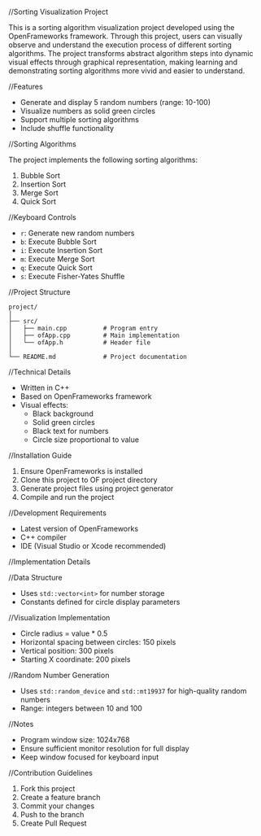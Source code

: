 //Sorting Visualization Project

This is a sorting algorithm visualization project developed using the OpenFrameworks framework. Through this project, users can visually observe and understand the execution process of different sorting algorithms. The project transforms abstract algorithm steps into dynamic visual effects through graphical representation, making learning and demonstrating sorting algorithms more vivid and easier to understand.

//Features

- Generate and display 5 random numbers (range: 10-100)
- Visualize numbers as solid green circles
- Support multiple sorting algorithms
- Include shuffle functionality

//Sorting Algorithms

The project implements the following sorting algorithms:
1. Bubble Sort
2. Insertion Sort
3. Merge Sort
4. Quick Sort

//Keyboard Controls

- `r`: Generate new random numbers
- `b`: Execute Bubble Sort
- `i`: Execute Insertion Sort
- `m`: Execute Merge Sort
- `q`: Execute Quick Sort
- `s`: Execute Fisher-Yates Shuffle

//Project Structure

```
project/
│
├── src/
│   ├── main.cpp          # Program entry
│   ├── ofApp.cpp         # Main implementation
│   └── ofApp.h           # Header file
│
└── README.md             # Project documentation
```

//Technical Details

- Written in C++
- Based on OpenFrameworks framework
- Visual effects:
  - Black background
  - Solid green circles
  - Black text for numbers
  - Circle size proportional to value

//Installation Guide

1. Ensure OpenFrameworks is installed
2. Clone this project to OF project directory
3. Generate project files using project generator
4. Compile and run the project

//Development Requirements

- Latest version of OpenFrameworks
- C++ compiler
- IDE (Visual Studio or Xcode recommended)

//Implementation Details

//Data Structure
- Uses `std::vector<int>` for number storage
- Constants defined for circle display parameters

//Visualization Implementation
- Circle radius = value * 0.5
- Horizontal spacing between circles: 150 pixels
- Vertical position: 300 pixels
- Starting X coordinate: 200 pixels

//Random Number Generation
- Uses `std::random_device` and `std::mt19937` for high-quality random numbers
- Range: integers between 10 and 100

//Notes

- Program window size: 1024x768
- Ensure sufficient monitor resolution for full display
- Keep window focused for keyboard input

//Contribution Guidelines

1. Fork this project
2. Create a feature branch
3. Commit your changes
4. Push to the branch
5. Create Pull Request

